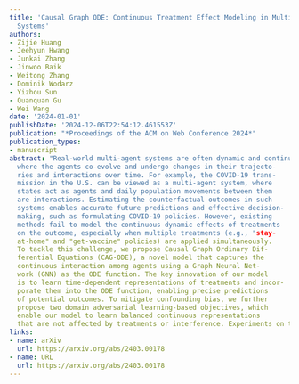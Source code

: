 ```yaml
---
title: 'Causal Graph ODE: Continuous Treatment Effect Modeling in Multi-agent Dynamical
  Systems'
authors:
- Zijie Huang
- Jeehyun Hwang
- Junkai Zhang
- Jinwoo Baik
- Weitong Zhang
- Dominik Wodarz
- Yizhou Sun
- Quanquan Gu
- Wei Wang
date: '2024-01-01'
publishDate: '2024-12-06T22:54:12.461553Z'
publication: "*Proceedings of the ACM on Web Conference 2024*"
publication_types:
- manuscript
abstract: "Real-world multi-agent systems are often dynamic and continuous,
  where the agents co-evolve and undergo changes in their trajecto-
  ries and interactions over time. For example, the COVID-19 trans-
  mission in the U.S. can be viewed as a multi-agent system, where
  states act as agents and daily population movements between them
  are interactions. Estimating the counterfactual outcomes in such
  systems enables accurate future predictions and effective decision-
  making, such as formulating COVID-19 policies. However, existing
  methods fail to model the continuous dynamic effects of treatments
  on the outcome, especially when multiple treatments (e.g., "stay-
  at-home" and "get-vaccine" policies) are applied simultaneously.
  To tackle this challenge, we propose Causal Graph Ordinary Dif-
  ferential Equations (CAG-ODE), a novel model that captures the
  continuous interaction among agents using a Graph Neural Net-
  work (GNN) as the ODE function. The key innovation of our model
  is to learn time-dependent representations of treatments and incor-
  porate them into the ODE function, enabling precise predictions
  of potential outcomes. To mitigate confounding bias, we further
  propose two domain adversarial learning-based objectives, which
  enable our model to learn balanced continuous representations
  that are not affected by treatments or interference. Experiments on two datasets (i.e., COVID-19 and tumor growth) demonstrate the superior performance of our proposed model."
links:
- name: arXiv
  url: https://arxiv.org/abs/2403.00178
- name: URL
  url: https://arxiv.org/abs/2403.00178
---
```

